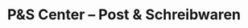 ---
title: "P&S Center – Post & Schreibwaren"
url: /nauheim/punds-center-post-und-schreibwaren/
shop: Kiosk
---